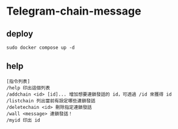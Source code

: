 # Telegram-chain-message

## deploy
```
sudo docker compose up -d
```

## help
```
[指令列表]
/help 印出這個列表
/addchain <id> [id]... 增加想要連鎖發話的 id，可透過 /id 來獲得 id
/listchain 列出當前有設定哪些連鎖發話
/deletechain <id> 刪除指定連鎖發話
/wall <message> 連鎖發話！
/myid 印出 id
```
